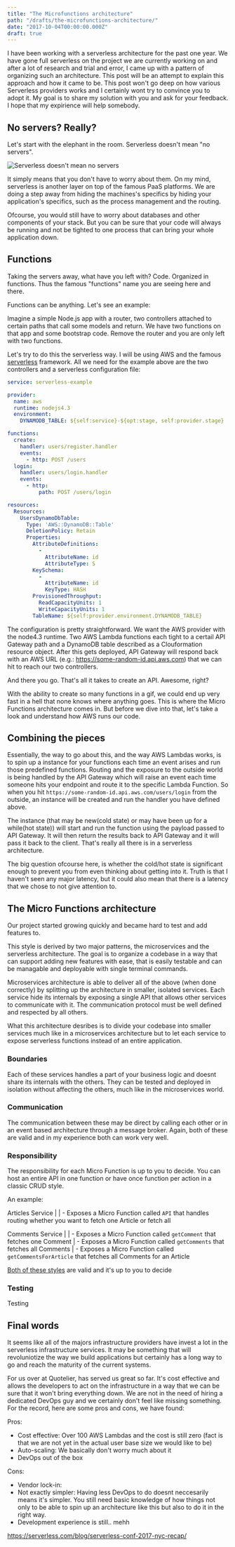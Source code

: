 ```yaml
---
title: "The Microfunctions architecture"
path: "/drafts/the-microfunctions-architecture/"
date: "2017-10-04T00:00:00.000Z"
draft: true
---
```


I have been working with a serverless architecture for the past one year. We have gone full serverless on the project we are currently working on and after a lot of research and trial and error, I came up with a pattern of organizing such an architecture. This post will be an attempt to explain this approach and how it came to be.
This post won't go deep on how various Serverless providers works and I certainly wont try to convince you to adopt it. My goal is to share my solution with you and ask for your feedback. I hope that my expirience will help somebody.

## No servers? Really?
Let's start with the elephant in the room. Serverless doesn't mean "no servers".

<img src="https://media.giphy.com/media/j2nATOAdRgYZq/giphy.gif" alt="Serverless doesn't mean no servers">

It simply means that you don't have to worry about them. On my mind, serverless is another layer on top of the famous PaaS platforms. We are doing a step away from hiding the machines's specifics by hiding your application's specifics, such as the process management and the routing.

Ofcourse, you would still have to worry about databases and other components of your stack. But you can be sure that your code will always be running and not be tighted to one process that can bring your whole application down.

## Functions
Taking the servers away, what have you left with? Code. Organized in functions. Thus the famous "functions" name you are seeing here and there.

Functions can be anything. Let's see an example:

Imagine a simple Node.js app with a router, two controllers attached to certain paths that call some models and return. We have two functions on that app and some bootstrap code. Remove the router and you are only left with two functions.

Let's try to do this the serverless way. I will be using AWS and the famous [serverless](http://serverless.com) framework. All we need for the example above are the two controllers and a serverless configuration file:

```yml
service: serverless-example

provider:
  name: aws
  runtime: nodejs4.3
  environment:
    DYNAMODB_TABLE: ${self:service}-${opt:stage, self:provider.stage}

functions:
  create:
    handler: users/register.handler
    events:
      - http: POST /users
  login:
    handler: users/login.handler
    events:
      - http:
          path: POST /users/login

resources:
  Resources:
    UsersDynamoDbTable:
      Type: 'AWS::DynamoDB::Table'
      DeletionPolicy: Retain
      Properties:
        AttributeDefinitions:
          -
            AttributeName: id
            AttributeType: S
        KeySchema:
          -
            AttributeName: id
            KeyType: HASH
        ProvisionedThroughput:
          ReadCapacityUnits: 1
          WriteCapacityUnits: 1
        TableName: ${self:provider.environment.DYNAMODB_TABLE}
```

The configuration is pretty straightforward. We want the AWS provider with the node4.3 runtime. Two AWS Lambda functions each tight to a certail API Gateway path and a DynamoDB table described as a Clouformation resource object. After this gets deployed, API Gateway will respond back with an AWS URL (e.g.: https://some-random-id.api.aws.com) that we can hit to reach our two controllers.

And there you go. That's all it takes to create an API. Awesome, right?

With the ability to create so many functions in a gif, we could end up very fast in a hell that none knows where anything goes. This is where the Micro Functions architecture comes in. But before we dive into that, let's take a look and understand how AWS runs our code.

## Combining the pieces
Essentially, the way to go about this, and the way AWS Lambdas works, is to spin up a instance for your functions each time an event arises and run those predefined functions. Routing and the exposure to the outside world is being handled by the API Gateway which will raise an event each time someone hits your endpoint and route it to the specific Lambda Function. So when you hit `https://some-random-id.api.aws.com/users/login` from the outside, an instance will be created and run the handler you have defined above.

The instance (that may be new(cold state) or may have been up for a while(hot state)) will start and run the function using the payload passed to API Gateway. It will then return the results back to API Gateway and it will pass it back to the client. That's really all there is in a serverless architecture.

The big question ofcourse here, is whether the cold/hot state is significant enough to prevent you from even thinking about getting into it. Truth is that I haven't seen any major latency, but it could also mean that there is a latency that we chose to not give attention to.

## The Micro Functions architecture
Our project started growing quickly and became hard to test and add features to.

This style is derived by two major patterns, the microservices and the serverless architecture. The goal is to organize a codebase in a way that can support adding new features with ease, that is easily testable and can be managable and deployable with single terminal commands.

Microservices architecture is able to deliver all of the above (when done correctly) by splitting up the architecture in smaller, isolated services. Each service hide its internals by exposing a single API that allows other services to communicate with it. The communication protocol must be well defined and respected by all others.

What this architecture desribes is to divide your codebase into smaller services much like in a microservices architecture but to let each service to expose serverless functions instead of an entire application.

### Boundaries
Each of these services handles a part of your business logic and doesnt share its internals with the others. They can be tested and deployed in isolation without affecting the others, much like in the microservices world.

### Communication
The communication between these may be direct by calling each other or in an event based architecture through a message broker. Again, both of these are valid and in my experience both can work very well.

### Responsibility
The responsibility for each Micro Function is up to you to decide. You can host an entire API in one function or have once function per action in a classic CRUD style.

An example:

Articles Service
 |
 | - Exposes a Micro Function called `API` that handles routing whether you want to fetch one Article or fetch all

Comments Service
 |
 | - Exposes a Micro Function called `getComment` that fetches one Comment
 | - Exposes a Micro Function called `getComments` that fetches all Comments
 | - Exposes a Micro Function called `getCommentsForArticle` that fetches all Comments for an Article

[Both of these styles](https://serverless.com/blog/serverless-architecture-code-patterns/) are valid and it's up to you to decide

### Testing
Testing

## Final words
It seems like all of the majors infrastructure providers have invest a lot in the serverless infrastructure services. It may be something that will revoluniotize the way we build applications but certainly has a long way to go and reach the maturity of the current systems.

For us over at Quotelier, has served us great so far. It's cost effective and allows the developers to act on the infrastructure in a way that we can be sure that it won't bring everything down. We are not in the need of hiring a dedicated DevOps guy and we certainly don't feel like missing something. For the record, here are some pros and cons, we have found:

Pros:
* Cost effective: Over 100 AWS Lambdas and the cost is still zero (fact is that we are not yet in the actual user base size we would like to be)
* Auto-scaling: We basically don't worry much about it
* DevOps out of the box

Cons:
* Vendor lock-in:
* Not exactly simpler: Having less DevOps to do doesnt neccesarily means it's simpler. You still need basic knowledge of how things not only to be able to spin up an architecture like this but also to do it in the right way.
* Development experience is still.. mehh

https://serverless.com/blog/serverless-conf-2017-nyc-recap/
